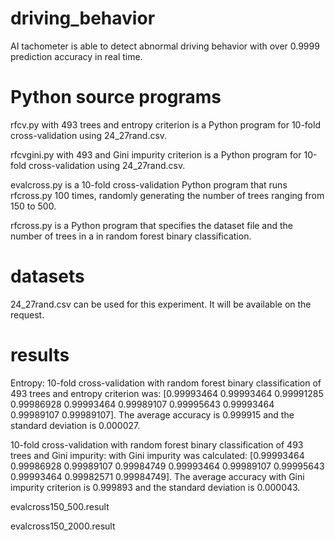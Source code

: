 # driving_behavior
AI tachometer is able to detect abnormal driving behavior with over 0.9999 prediction accuracy in real time.

# Python source programs
rfcv.py with 493 trees and entropy criterion is a Python program for 10-fold cross-validation using 24_27rand.csv.

rfcvgini.py with 493 and Gini impurity criterion is a Python program for 10-fold cross-validation using 24_27rand.csv.

evalcross.py is a 10-fold cross-validation Python program that runs rfcross.py 100 times, randomly generating the number of trees ranging from 150 to 500.

rfcross.py is a Python program that specifies the dataset file and the number of trees in a in random forest binary classification.

# datasets
24_27rand.csv can be used for this experiment.
It will be available on the request.

# results
Entropy:
10-fold cross-validation with random forest binary classification of 493 trees and entropy criterion was: [0.99993464 0.99993464 0.99991285 0.99986928 0.99993464 0.99989107 0.99995643 0.99993464 0.99989107 0.99989107]. The average accuracy is 0.999915 and the standard deviation is 0.000027.

10-fold cross-validation with random forest binary classification of 493 trees and Gini impurity:
with Gini impurity was calculated: [0.99993464 0.99986928 0.99989107 0.99984749 0.99993464 0.99989107 0.99995643 0.99993464 0.99982571 0.99984749]. The average accuracy with Gini impurity criterion is 0.999893 and the standard deviation is 0.000043. 


evalcross150_500.result

evalcross150_2000.result


